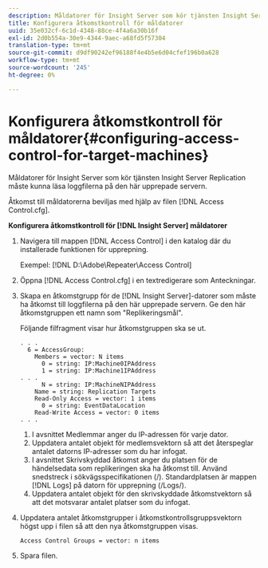```yaml
---
description: Måldatorer för Insight Server som kör tjänsten Insight Server Replication måste kunna läsa loggfilerna på den här upprepade servern.
title: Konfigurera åtkomstkontroll för måldatorer
uuid: 35e032cf-6c1d-4348-88ce-4f4a6a30b16f
exl-id: 2d0b554a-30e9-4344-9aec-a68fd5f57304
translation-type: tm+mt
source-git-commit: d9df90242ef96188f4e4b5e6d04cfef196b0a628
workflow-type: tm+mt
source-wordcount: '245'
ht-degree: 0%

---
```


# Konfigurera åtkomstkontroll för måldatorer{#configuring-access-control-for-target-machines}

Måldatorer för Insight Server som kör tjänsten Insight Server Replication måste kunna läsa loggfilerna på den här upprepade servern.

Åtkomst till måldatorerna beviljas med hjälp av filen [!DNL Access Control.cfg].

**Konfigurera åtkomstkontroll för  [!DNL Insight Server] måldatorer**

1. Navigera till mappen [!DNL Access Control] i den katalog där du installerade funktionen för upprepning.

   Exempel: [!DNL D:\Adobe\Repeater\Access Control]

1. Öppna [!DNL Access Control.cfg] i en textredigerare som Anteckningar.
1. Skapa en åtkomstgrupp för de [!DNL Insight Server]-datorer som måste ha åtkomst till loggfilerna på den här upprepade servern. Ge den här åtkomstgruppen ett namn som &quot;Replikeringsmål&quot;.

   Följande filfragment visar hur åtkomstgruppen ska se ut.

   ```
   . . . 
     6 = AccessGroup: 
       Members = vector: N items 
         0 = string: IP:Machine0IPAddress 
         1 = string: IP:Machine1IPAddress 
   . . . 
         N = string: IP:MachineNIPAddress 
       Name = string: Replication Targets 
       Read-Only Access = vector: 1 items 
         0 = string: EventDataLocation 
       Read-Write Access = vector: 0 items 
   . . .
   ```

   1. I avsnittet Medlemmar anger du IP-adressen för varje dator.
   1. Uppdatera antalet objekt för medlemsvektorn så att det återspeglar antalet datorns IP-adresser som du har infogat.
   1. I avsnittet Skrivskyddad åtkomst anger du platsen för de händelsedata som replikeringen ska ha åtkomst till. Använd snedstreck i sökvägsspecifikationen (/). Standardplatsen är mappen [!DNL Logs] på datorn för upprepning (/Logs/).
   1. Uppdatera antalet objekt för den skrivskyddade åtkomstvektorn så att det motsvarar antalet platser som du infogat.

1. Uppdatera antalet åtkomstgrupper i åtkomstkontrollsgruppsvektorn högst upp i filen så att den nya åtkomstgruppen visas.

   ```
   Access Control Groups = vector: n items
   ```

1. Spara filen.
